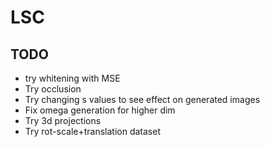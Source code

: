# LSC
## TODO
* try whitening with MSE
* Try occlusion
* Try changing s values to see effect on generated images
* Fix omega generation for higher dim
* Try 3d projections
* Try rot-scale+translation dataset
